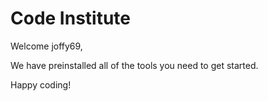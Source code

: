 # Code Institute

Welcome joffy69,

We have preinstalled all of the tools you need to get started.

Happy coding!